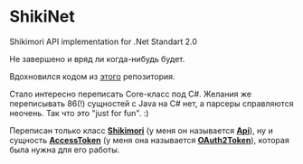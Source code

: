 # ShikiNet
Shikimori API implementation for .Net Standart 2.0

Не завершено и вряд ли когда-нибудь будет. 

Вдохновился кодом из [этого](https://github.com/Firely-Pasha/JShikiApi) репозитория. 

Стало интересно переписать Core-класс под C#. Желания же переписывать 86(!) сущностей с Java на C# нет, а парсеры справляются неочень.
Так что это "just for fun". :)

Переписан только класс [**Shikimori**](https://github.com/Firely-Pasha/JShikiApi/blob/master/src/main/java/net/pagala/JShikiApi/Core/Shikimori.java) (у меня он называется [**Api**](https://github.com/MrModest/ShikiNet/blob/master/ShikiNet/Core/Api.cs)), ну и сущность [**AccessToken**](https://github.com/Firely-Pasha/JShikiApi/blob/master/src/main/java/net/pagala/JShikiApi/Items/AccessToken.java) (у меня она называется [**OAuth2Token**](https://github.com/MrModest/ShikiNet/blob/master/ShikiNet/Entity/OAuth2Token.cs)), которая была нужна для его работы.
